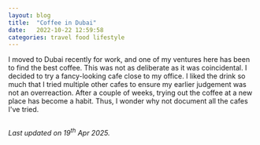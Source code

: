 ```yaml
---
layout: blog
title:  "Coffee in Dubai"
date:   2022-10-22 12:59:58  
categories: travel food lifestyle
---
```


<link rel="stylesheet" href="https://cdn.datatables.net/1.10.8/css/jquery.dataTables.min.css" />
<link rel="stylesheet" href="https://cdn.datatables.net/responsive/2.3.0/css/responsive.dataTables.min.css" />
<script type="text/javascript" src="https://code.jquery.com/jquery-1.11.3.min.js"></script>
<script src="https://cdn.datatables.net/1.10.10/js/jquery.dataTables.min.js" defer="defer"></script>
<script src="https://cdn.datatables.net/responsive/2.3.0/js/dataTables.responsive.min.js" defer="defer"></script>

<style>
:root {
  --star-size: 1em;
  --star-color: #fff;
  --star-background: #fc0;
}

.Stars {
  --percent: calc(var(--rating) / 5 * 100%);
  display: inline-block;
  font-size: var(--star-size);
  font-family: Times;
  line-height: 1;
}
.Stars::before {
  content: "★★★★★";
  letter-spacing: 3px;
  background: linear-gradient(90deg, var(--star-background) var(--percent), var(--star-color) var(--percent));
  -webkit-background-clip: text;
  -webkit-text-fill-color: transparent;
}

#ratingTable {
    font-size: 0.75em;
}
</style>


I moved to Dubai recently for work, and one of my ventures here has been to find the best coffee. This was not as deliberate as it was coincidental. I decided to try a fancy-looking cafe close to my office. I liked the drink so much that I tried multiple other cafes to ensure my earlier judgement was not an overreaction. After a couple of weeks, trying out the coffee at a new place has become a habit. Thus, I wonder why not document all the cafes I've tried.

<table id="ratingTable"></table>

<em>Last updated on 19<sup>th</sup> Apr 2025.</em>

<script>
function convertToStars(num, type) {
    if(type == 'display')
        return '<div class="Stars" style="--rating: ' + num + ';"></div>';
    else return num;
}

function convertDate(datestr, type) {
    if(type == 'display') {
        var d = new Date(Date.parse(datestr));
        return d.toLocaleDateString(undefined, {'day': 'numeric', 'month': 'short', 'year': '2-digit'})
    }
    else return datestr
}

$(document).ready(function (){
    $('#ratingTable').DataTable({
        data: [
            {
                'cafe': '<a target="_blank" href="https://goo.gl/maps/LXokNVVUmEyKWyJB9">Have Coffee - DIFC</a><br />',
                'first_visit_date': '2022-10-07',
                'drink': 'Espresso, Piccolo, Cortado, Cappuccino', 'presentation': 4, 'texture': 5, 'flavour': 5,
                'remarks': 'Would appreciate if the espresso was presented with a cookie. However, the texture and flavour take the game away. For the milk coffees, the foam texture is outstanding.',
            },
            {
                'cafe': '<a target="_blank" href="https://goo.gl/maps/hcYpC9MJzNfh7pmD7">Around Eleven cafe - DIFC</a><br />',
                'first_visit_date': '2022-10-12',
                'drink': 'Piccolo', 'presentation': 4, 'texture': 3, 'flavour': 3,
                'remarks': 'This had too much milk, which completely overshadowed the taste of coffee.',
            },
            {
                'cafe': '<a target="_blank" href="https://goo.gl/maps/rDDo5epFTkeCWh5b8">The Coffee Lab</a><br />',
                'first_visit_date': '2022-10-23',
                'drink': 'Cortado', 'presentation': 4, 'texture': 2, 'flavour': 2,
                'remarks': 'All I could taste was burnt milk.',
            },
            {
                'cafe': '<a target="_blank" href="https://goo.gl/maps/jkU5h9gepsx1yREX9">Fenna Eatery</a><br />',
                'first_visit_date': '2022-10-27',
                'drink': 'Espresso, Cortado, Cappuccino, Atay, Spiced Coffee', 'presentation': 5, 'texture': 4, 'flavour': 4,
                'remarks': 'Beautiful Moroccan decor. Flavour is strong, reminded me of molasses. Texture could be one-notch thicker, but great taste overall.',
            },
            {
                'cafe': '<a target="_blank" href="https://goo.gl/maps/vdV6KZBKty4HqoYN7">Hoof - Dubai Mall</a><br />',
                'first_visit_date': '2022-11-05',
                'drink': 'Espresso, Cortado', 'presentation': 5, 'texture': 5, 'flavour': 5,
                'remarks': 'Presented with sparkling water and a description of the roast. Their roast is too dark for milk coffees in my opinion',
            },
            {
                'cafe': '<a target="_blank" href="https://goo.gl/maps/65jK6Mk8BjGSsbgE8">The Espresso Lab - D3</a><br />',
                'first_visit_date': '2022-11-12',
                'drink': 'Espresso', 'presentation': 5, 'texture': 4, 'flavour': 5,
                'remarks': 'Their roasts are class apart. Definitely going to buy from them.',
            },
            {
                'cafe': '<a target="_blank" href="https://goo.gl/maps/V2x1j1qNp7hphMgo7">DXBlends Cafe</a><br />',
                'first_visit_date': '2023-01-14',
                'drink': 'Espresso', 'presentation': 5, 'texture': 3, 'flavour': 3,
                'remarks': 'Good cafe. Loved the service and decor.',
            },
            {
                'cafe': '<a target="_blank" href="https://goo.gl/maps/xZ7sKxwnVUo5v2Hd9">Bliss\'d DIFC</a><br />',
                'first_visit_date': '2023-01-04',
                'drink': 'Espresso, Macchiato, Cappuccino', 'presentation': 3, 'texture': 4, 'flavour': 3,
                'remarks': 'They have great outdoor seating, but their coffee is not consistent.',
            },
            {
                'cafe': '<a target="_blank" href="https://goo.gl/maps/jTjX7u52BJ1q88XXA">KIMBO Espresso Italiano</a><br />',
                'first_visit_date': '2023-01-31',
                'drink': 'Espresso', 'presentation': 4, 'texture': 4, 'flavour': 4,
                'remarks': 'It\'s in the name. Typical acidic roast served with cookie.',
            },
            {
                'cafe': '<a target="_blank" href="https://maps.app.goo.gl/HiXcJ7HjEQ3DuMEEA">Bo\'s Coffee</a><br />',
                'first_visit_date': '2023-10-14',
                'drink': 'Espresso', 'presentation': 3, 'texture': 3, 'flavour': 3,
                'remarks': 'Good location and ambience, unimpressive coffee',
            },
            {
                'cafe': '<a target="_blank" href="https://maps.app.goo.gl/W2E5JgCQx8jMfQkB7">Spaces Eatery</a><br />',
                'first_visit_date': '2023-10-24',
                'drink': 'Espresso', 'presentation': 3, 'texture': 5, 'flavour': 5,
                'remarks': 'Excellent mesa ambience, all medium roasts and Barista\'s finest blend is beautiful',
            },
            {
                'cafe': '<a target="_blank" href="https://maps.app.goo.gl/YM4uQ2wKYTKcNHDU9">Roasters Specialty Coffee House</a><br />',
                'first_visit_date': '2023-11-28',
                'drink': 'Espresso', 'presentation': 4, 'texture': 3, 'flavour': 3,
                'remarks': 'Nothing exceptional about it, more hype than worth',
            },
            {
                'cafe': '<a target="_blank" href="https://maps.app.goo.gl/Euh6yavwrtNeZ1T39">Common Grounds - DIFC</a><br />',
                'first_visit_date': '2023-12-11',
                'drink': 'Espresso', 'presentation': 4, 'texture': 4, 'flavour': 4,
                'remarks': 'Generically good stuff',
            },
            {
                'cafe': '<a target="_blank" href="https://maps.app.goo.gl/YMvaSE3yvxZrcVv68">Nightjar Coffee Roasters</a><br />',
                'first_visit_date': '2023-12-17',
                'drink': 'Espresso', 'presentation': 5, 'texture': 5, 'flavour': 5,
                'remarks': 'Legendary place, have multiple roast options and great food too',
            },
            {
                'cafe': '<a target="_blank" href="https://maps.app.goo.gl/VUjVkbe44F4P3nCU8">%ARABICA</a><br />',
                'first_visit_date': '2024-03-20',
                'drink': 'Espresso', 'presentation': 3, 'texture': 4, 'flavour': 4,
                'remarks': 'This is a front cover cafe for UAE, and a good one to add to regulars',
            },
            {
                'cafe': '<a target="_blank" href="https://maps.app.goo.gl/v67F1CfswRsWXkd66">Risen Café and Artisanal Bakery</a><br />',
                'first_visit_date': '2024-05-14',
                'drink': 'Espresso', 'presentation': 3, 'texture': 4, 'flavour': 5,
                'remarks': 'Quite an unordinary place since part of a hotel, not famous for anything. Surprisingly good.',
            },
            {
                'cafe': '<a target="_blank" href="https://maps.app.goo.gl/61wLMzHdLtpW7MKM6">Bando Coffee House - Wafi Mall</a><br />',
                'first_visit_date': '2025-04-08',
                'drink': 'Boom', 'presentation': 5, 'texture': 4, 'flavour': 5,
                'remarks': 'Had their signature drink which is a citrusy espresso one, extraordinary taste. Great ambience too',
            },
        ],
        columns: [
            { data: 'cafe', title: 'Cafe' },
            { data: 'drink', title: 'Drink' },
            { data: 'presentation', title: 'Presentation', render: convertToStars },
            { data: 'texture', title: 'Texture', render: convertToStars},
            { data: 'flavour', title: 'Flavour', render: convertToStars },
            { data: 'first_visit_date', title: 'First Visit', render: convertDate },
            { data: 'remarks', title: 'Remarks' },
        ],
        paging: false,
        searching: false,
        bInfo: false,
        responsive: true,
        order: [[5, "desc"]],
    });
});
</script>

